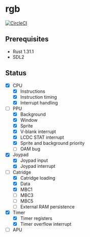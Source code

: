 # rgb

[![CircleCI](https://circleci.com/gh/keichi/rgb.svg?style=svg)](https://circleci.com/gh/keichi/rgb)

## Prerequisites

- Rust 1.31.1
- SDL2

## Status

- [x] CPU
    - [x] Instructions
    - [x] Instruction timing
    - [x] Interrupt handling
- [ ] PPU
    - [x] Background
    - [x] Window
    - [x] Sprite
    - [x] V-blank interrupt
    - [x] LCDC STAT interrupt
    - [x] Sprite and background priority
    - [ ] OAM bug
- [x] Joypad
    - [x] Joypad input
    - [x] Joypad interrupt
- [ ] Catridge
    - [x] Catridge loading
    - [x] Data
    - [x] MBC1
    - [ ] MBC3
    - [ ] MBC5
    - [ ] External RAM persistence
- [x] Timer
    - [x] Timer registers
    - [x] Timer overflow interrupt
- [ ] APU

